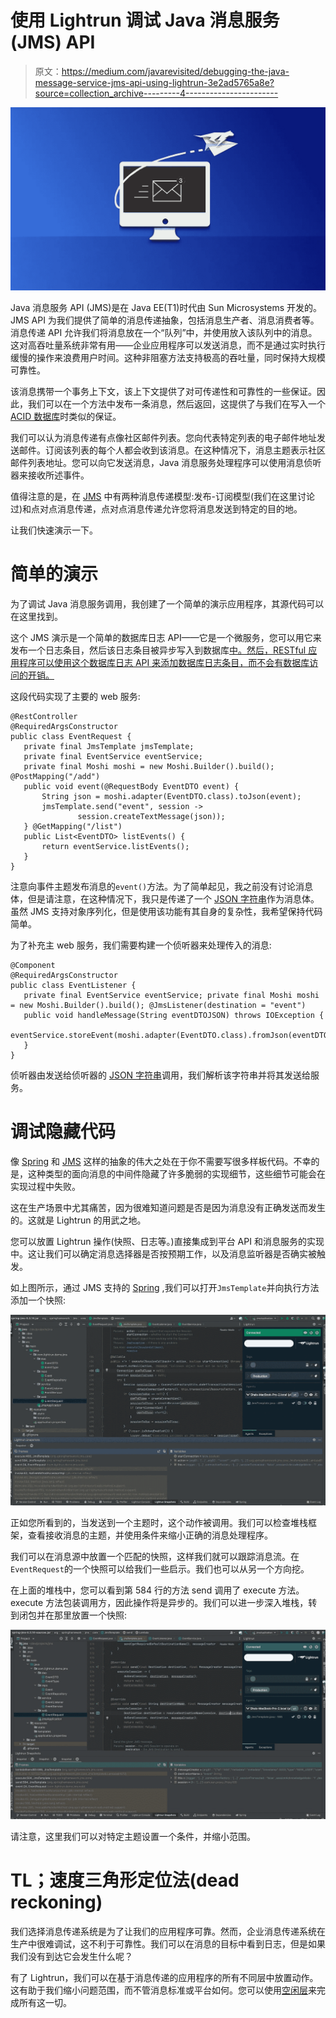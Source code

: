 # 使用 Lightrun 调试 Java 消息服务(JMS) API

> 原文：<https://medium.com/javarevisited/debugging-the-java-message-service-jms-api-using-lightrun-3e2ad5765a8e?source=collection_archive---------4----------------------->

![](img/a3f27a7362f78f9a30fc5ba81f40920b.png)

Java 消息服务 API (JMS)是在 Java EE(T1)时代由 Sun Microsystems 开发的。JMS API 为我们提供了简单的消息传递抽象，包括消息生产者、消息消费者等。消息传递 API 允许我们将消息放在一个“队列”中，并使用放入该队列中的消息。这对高吞吐量系统非常有用——企业应用程序可以发送消息，而不是通过实时执行缓慢的操作来浪费用户时间。这种非阻塞方法支持极高的吞吐量，同时保持大规模可靠性。

该消息携带一个事务上下文，该上下文提供了对可传递性和可靠性的一些保证。因此，我们可以在一个方法中发布一条消息，然后返回，这提供了与我们在写入一个 [ACID 数据库](https://javarevisited.blogspot.com/2011/11/database-transaction-tutorial-example.html#axzz5WDqhDqX3)时类似的保证。

我们可以认为消息传递有点像社区邮件列表。您向代表特定列表的电子邮件地址发送邮件。订阅该列表的每个人都会收到该消息。在这种情况下，消息主题表示社区邮件列表地址。您可以向它发送消息，Java 消息服务处理程序可以使用消息侦听器来接收所述事件。

值得注意的是，在 [JMS](https://javarevisited.blogspot.com/2020/05/top-16-jms-java-messaging-service-interview-questions-answers.html) 中有两种消息传递模型:发布-订阅模型(我们在这里讨论过)和点对点消息传递，点对点消息传递允许您将消息发送到特定的目的地。

让我们快速演示一下。

# 简单的演示

为了调试 Java 消息服务调用，我创建了一个简单的演示应用程序，其源代码可以在这里找到。

这个 JMS 演示是一个简单的数据库日志 API——它是一个微服务，您可以用它来发布一个日志条目，然后该日志条目被异步写入到数据库[中。然后，RESTful 应用程序可以使用这个数据库日志 API 来添加数据库日志条目，而不会有数据库访问的开销。](/javarevisited/7-free-courses-to-learn-database-and-sql-for-programmers-and-data-scientist-e7ae19514ed2)

这段代码实现了主要的 web 服务:

```
@RestController
@RequiredArgsConstructor
public class EventRequest {
   private final JmsTemplate jmsTemplate;
   private final EventService eventService;
   private final Moshi moshi = new Moshi.Builder().build(); @PostMapping("/add")
   public void event(@RequestBody EventDTO event) {
       String json = moshi.adapter(EventDTO.class).toJson(event);
       jmsTemplate.send("event", session ->
               session.createTextMessage(json));
   } @GetMapping("/list")
   public List<EventDTO> listEvents() {
       return eventService.listEvents();
   }
}
```

注意向事件主题发布消息的`event()`方法。为了简单起见，我之前没有讨论消息体，但是请注意，在这种情况下，我只是传递了一个 [JSON 字符串](https://javarevisited.blogspot.com/2015/05/how-to-print-json-string-in-java-jackson-example.html)作为消息体。虽然 JMS 支持对象序列化，但是使用该功能有其自身的复杂性，我希望保持代码简单。

为了补充主 web 服务，我们需要构建一个侦听器来处理传入的消息:

```
@Component
@RequiredArgsConstructor
public class EventListener {
   private final EventService eventService; private final Moshi moshi = new Moshi.Builder().build(); @JmsListener(destination = "event")
   public void handleMessage(String eventDTOJSON) throws IOException {
       eventService.storeEvent(moshi.adapter(EventDTO.class).fromJson(eventDTOJSON));
   }
}
```

侦听器由发送给侦听器的 [JSON 字符串](https://javarevisited.blogspot.com/2014/12/how-to-read-write-json-string-to-file.html)调用，我们解析该字符串并将其发送给服务。

# 调试隐藏代码

像 [Spring](/javarevisited/10-best-online-courses-to-learn-spring-framework-in-2020-f7f73599c2fd) 和 [JMS](https://www.java67.com/2020/04/top-jms-java-messaging-service-interview-questions-answers.html) 这样的抽象的伟大之处在于你不需要写很多样板代码。不幸的是，这种类型的面向消息的中间件隐藏了许多脆弱的实现细节，这些细节可能会在实现过程中失败。

这在生产场景中尤其痛苦，因为很难知道问题是否是因为消息没有正确发送而发生的。这就是 Lightrun 的用武之地。

您可以放置 Lightrun 操作(快照、日志等。)直接集成到平台 API 和消息服务的实现中。这让我们可以确定消息选择器是否按预期工作，以及消息监听器是否确实被触发。

如上图所示，通过 JMS 支持的 [Spring](/javarevisited/top-10-free-courses-to-learn-spring-framework-for-java-developers-639db9348d25) ,我们可以打开`JmsTemplate`并向执行方法添加一个快照:

[![](img/1685f8ac595b1fadec0c5363ed5df4cd.png)](https://www.java67.com/2021/04/5-free-microservice-courses-for-java.html)

正如您所看到的，当发送到一个主题时，这个动作被调用。我们可以检查堆栈框架，查看接收消息的主题，并使用条件来缩小正确的消息处理程序。

我们可以在消息源中放置一个匹配的快照，这样我们就可以跟踪消息流。在`EventRequest`的一个快照可以给我们一些启示。我们也可以从另一个方向挖。

在上面的堆栈中，您可以看到第 584 行的方法 send 调用了 execute 方法。execute 方法包装调用方，因此操作将是异步的。我们可以进一步深入堆栈，转到闭包并在那里放置一个快照:

[![](img/ae5541a0131fad5bd85454bfac648a29.png)](http://www.java67.com/2017/11/top-5-free-core-spring-mvc-courses-learn-online.html)

请注意，这里我们可以对特定主题设置一个条件，并缩小范围。

# TL；速度三角形定位法(dead reckoning)

我们选择消息传递系统是为了让我们的应用程序可靠。然而，企业消息传递系统在生产中很难调试，这不利于可靠性。我们可以在消息的目标中看到日志，但是如果我们没有到达它会发生什么呢？

有了 Lightrun，我们可以在基于消息传递的应用程序的所有不同层中放置动作。这有助于我们缩小问题范围，而不管消息标准或平台如何。您可以使用[空闲层](https://lightrun.com/free)来完成所有这一切。